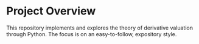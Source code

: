 # Project Overview

This repository implements and explores the theory of derivative valuation through Python.
The focus is on an easy-to-follow, expository style.